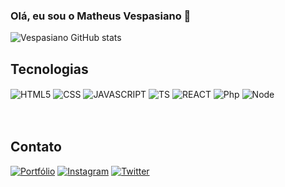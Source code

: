 ### Olá, eu sou o Matheus Vespasiano 👋

![Vespasiano GitHub stats](https://github-readme-stats.vercel.app/api?username=Vespasianoo&show_icons=true&theme=radical)

## Tecnologias

<div style="display: inline_block">
  <img align="center" alt="HTML5" src="https://img.shields.io/badge/HTML5-E34F26?style=for-the-badge&logo=html5&logoColor=white" />
  <img align="center" alt="CSS" src="https://img.shields.io/badge/CSS3-1572B6?style=for-the-badge&logo=css3&logoColor=white" />
  <img align="center" alt="JAVASCRIPT" src="https://img.shields.io/badge/JavaScript-F7DF1E?style=for-the-badge&logo=javascript&logoColor=black" />
  <img align="center" alt="TS" src="https://img.shields.io/badge/TypeScript-007ACC?style=for-the-badge&logo=typescript&logoColor=white" />
  <img align="center" alt="REACT" src="https://img.shields.io/badge/React-20232A?style=for-the-badge&logo=react&logoColor=61DAFB" />
  <img align="center" alt="Php" src="https://img.shields.io/badge/PHP-20232A?style=for-the-badge&logo=php&logoColor=61DAFB" />
  <img align="center" alt="Node" src="https://img.shields.io/badge/node-417e38?style=for-the-badge&logo=node&logoColor=white" />
  
</div><br/>

</br>

## Contato

[![Portfólio](https://img.shields.io/website?label=Portfólio&style=for-the-badge&url=https://portfolio-vespasianoo.vercel.app/)](https://portfolio-vespasianoo.vercel.app)
[![Instagram](https://img.shields.io/badge/Instagram-E4405F?style=for-the-badge&logo=instagram&logoColor=white)](https://www.instagram.com/m.vespasiano04/)
[![Twitter](https://img.shields.io/badge/Twitter-1DA1F2?style=for-the-badge&logo=twitter&logoColor=white)](https://twitter.com/Matheusrcha1)
